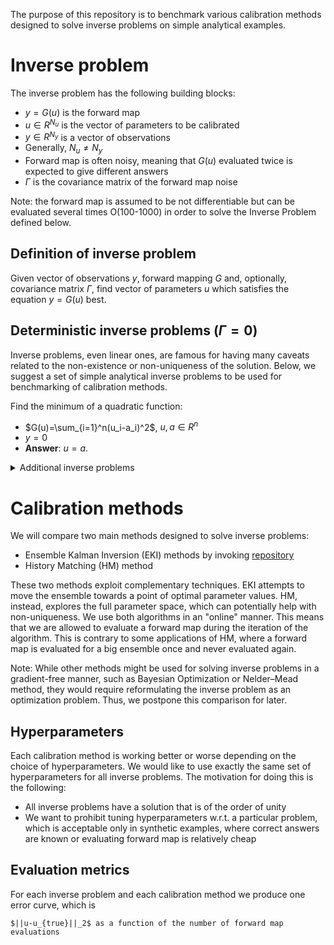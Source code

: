 The purpose of this repository is to benchmark various calibration methods designed to solve inverse problems on simple analytical examples.

# Inverse problem
The inverse problem has the following building blocks:
* $y=G(u)$ is the forward map
* $u\in{R}^{N_u}$ is the vector of parameters to be calibrated
* $y\in{R}^{N_y}$ is a vector of observations
* Generally, $N_u \neq N_y$
* Forward map is often noisy, meaning that $G(u)$ evaluated twice is expected to give different answers
* $\Gamma$ is the covariance matrix of the forward map noise

Note: the forward map is assumed to be not differentiable but can be evaluated several times O(100-1000) in order to solve the Inverse Problem defined below.

## Definition of inverse problem
Given vector of observations $y$, forward mapping $G$ and, optionally, covariance matrix $\Gamma$, find vector of parameters $u$ which satisfies the equation $y=G(u)$ best.

## Deterministic inverse problems ($\Gamma=0$)
Inverse problems, even linear ones, are famous for having many caveats related to the non-existence or non-uniqueness of the solution. Below, we suggest a set of simple analytical inverse problems to be used for benchmarking of calibration methods.

Find the minimum of a quadratic function:
* $G(u)=\sum_{i=1}^n(u_i-a_i)^2$, $u, a\in{R}^n$
* $y=0$
* **Answer**: $u=a$.

<details>
  <summary>Additional inverse problems</summary>
  
Find a unit sphere (non-unique solution):
* $G(u)=\sum_{i=1}^n(u_i-a_i)^2$, $u, a\in{R}^n$
* $y=1$
* **Answer**: $u$ in unit sphere with center at $u=a$.

Himmelblau's function:
* $G(u)=(u_1^2+u_2-11)^2+(u_1+u_2^2-7)^2$
* $y=0$
* **Answer**: $u=[3,2]$, $u=[-2.805118,3.131312]$, $u=[-3.778310,-3.283186]$, $u=[3.584428,-1.848126]$

Transcendental equation:
* $G(u) = e^{-u}-u$, $u\in{R}^1$
* $y=0$
* **Answer**: $u=0.56714329$

Coordinatewise transcendental equation:
* $G(u) = e^{-u}-u$, $u\in{R}^n$
* $y=0 \in {R}^n$
* **Answer**: $u=0.56714329[1,1,\cdots]^T$

One-coordinate transcendental equation:
* $G(u) = e^{-u_k}-u_k$, $u\in{R}^n$
* $y=0$
* **Answer**: All $u$ with $u_k=0.56714329$.

Non-coordinatewise transcendental equation:
* $G(u) = e^{-Au}-Au$, $u\in{R}^n, A \in R^{n \times n}$
* $y=0 \in {R}^n$
* **Answer**: $u=0.56714329A^{-1}[1,1,\cdots]^T$

Identity linear problem:
* $G(u) = u$, $u \in {R}^n$
* $y=[\underbrace{0,\cdots, 1}_k,\cdots,0]^T\equiv e_k$
* **Answer**: $u=e_k$

Underdetermined rank-one linear system:
* $G(u) = e_k^T u$, where $u, e_k \in {R}^n$
* $y=1$
* **Answer**: All $u$ with $u_k=1$

Overdetermined rank-one linear system - unique solution:
* $G(u) = e_k u$, where $u \in R^{1}$ and $e_k \in {R}^n$
* $y=e_k$
* **Answer**: $u=1$

Overdetermined rank-one linear system - optimal solution:
* $G(u) = e_k u$, where $u \in R^{1}$ and $e_k \in {R}^n$
* $y=e_k + e_K$, where $K \neq k$
* **Answer**: $u=1$ is the optimal solution (in MSE); an exact solution does not exist

</details>

# Calibration methods
We will compare two main methods designed to solve inverse problems: 
* Ensemble Kalman Inversion (EKI) methods by invoking [repository](https://github.com/CliMA/EnsembleKalmanProcesses.jl)
* History Matching (HM) method

These two methods exploit complementary techniques. EKI attempts to move the ensemble towards a point of optimal parameter values. HM, instead, explores the full parameter space, which can potentially help with non-uniqueness. We use both algorithms in an "online" manner. This means that we are allowed to evaluate a forward map during the iteration of the algorithm. This is contrary to some applications of HM, where a forward map is evaluated for a big ensemble once and never evaluated again. 


Note: While other methods might be used for solving inverse problems in a gradient-free manner, such as Bayesian Optimization or Nelder–Mead method, they would require reformulating the inverse problem as an optimization problem. Thus, we postpone this comparison for later.

## Hyperparameters
Each calibration method is working better or worse depending on the choice of hyperparameters. We would like to use exactly the same set of hyperparameters for all inverse problems. The motivation for doing this is the following:
* All inverse problems have a solution that is of the order of unity
* We want to prohibit tuning hyperparameters w.r.t. a particular problem, which is acceptable only in synthetic examples, where correct answers are known or evaluating forward map is relatively cheap

## Evaluation metrics
For each inverse problem and each calibration method we produce one error curve, which is
```
$||u-u_{true}||_2$ as a function of the number of forward map evaluations
```
